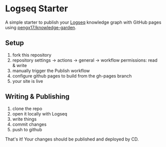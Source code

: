# Logseq Starter

A simple starter to publish your [Logseq](https://logseq.com/) knowledge graph with GitHub pages using [pengx17/knowledge-garden](https://github.com/pengx17/knowledge-garden/blob/c2b7dc04ceef299e3dd0a238630a82af11cff858/.github/workflows/main.yml).

## Setup

1. fork this repository
2. repository settings -> actions -> general -> workflow permissions: read & write
3. manually trigger the Publish workflow
4. configure github pages to build from the gh-pages branch
5. your site is live

## Writing & Publishing

1. clone the repo
2. open it locally with Logseq
3. write things
4. commit changes
5. push to github

That's it! Your changes should be published and deployed by CD.
